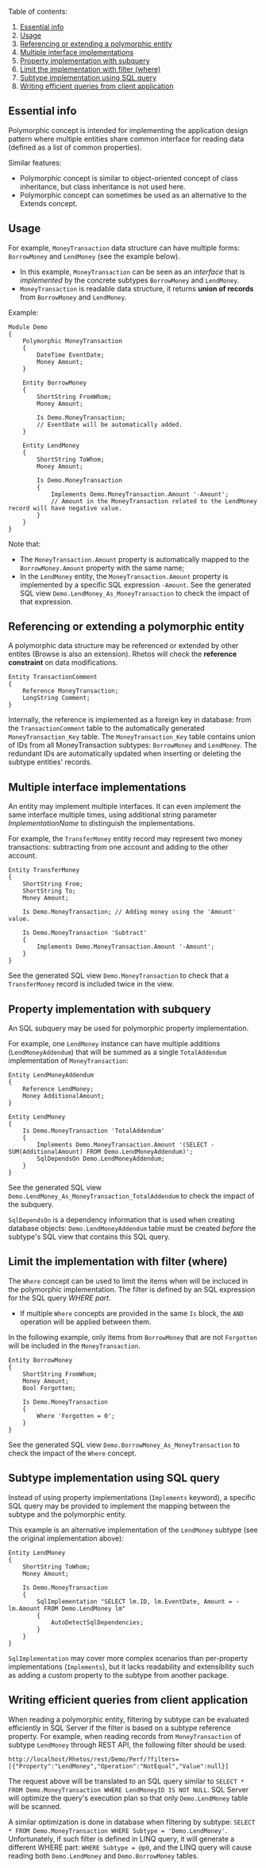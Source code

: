 Table of contents:

1. [Essential info](#essential-info)
2. [Usage](#usage)
3. [Referencing or extending a polymorphic entity](#referencing-or-extending-a-polymorphic-entity)
4. [Multiple interface implementations](#multiple-interface-implementations)
5. [Property implementation with subquery](#property-implementation-with-subquery)
6. [Limit the implementation with filter (where)](#limit-the-implementation-with-filter-where)
7. [Subtype implementation using SQL query](#subtype-implementation-using-sql-query)
8. [Writing efficient queries from client application](#writing-efficient-queries-from-client-application)

## Essential info

Polymorphic concept is intended for implementing the application design pattern where multiple entities share common interface for reading data (defined as a list of common properties).

Similar features:

* Polymorphic concept is similar to object-oriented concept of class inheritance, but class inheritance is not used here.
* Polymorphic concept can sometimes be used as an alternative to the Extends concept.

## Usage

For example, `MoneyTransaction` data structure can have multiple forms: `BorrowMoney` and `LendMoney` (see the example below).

* In this example, `MoneyTransaction` can be seen as an *interface* that is *implemented* by the concrete subtypes `BorrowMoney` and `LendMoney`.
* `MoneyTransaction` is readable data structure, it returns **union of records** from  `BorrowMoney` and `LendMoney`.

Example:

    Module Demo
    {
        Polymorphic MoneyTransaction
        {
            DateTime EventDate;
            Money Amount;
        }
        
        Entity BorrowMoney
        {
            ShortString FromWhom;
            Money Amount;
            
            Is Demo.MoneyTransaction;
            // EventDate will be automatically added.
        }
        
        Entity LendMoney
        {
            ShortString ToWhom;
            Money Amount;
            
            Is Demo.MoneyTransaction
            {
                Implements Demo.MoneyTransaction.Amount '-Amount';
                // Amount in the MoneyTransaction related to the LendMoney record will have negative value.  
            }
        }
    }

Note that:

* The `MoneyTransaction.Amount` property is automatically mapped to the `BorrowMoney.Amount` property with the same name;
* In the `LendMoney` entity, the `MoneyTransaction.Amount` property is implemented by a specific SQL expression `-Amount`. See the generated SQL view `Demo.LendMoney_As_MoneyTransaction` to check the impact of that expression.

## Referencing or extending a polymorphic entity

A polymorphic data structure may be referenced or extended by other entites (Browse is also an extension).
Rhetos will check the **reference constraint** on data modifications.

    Entity TransactionComment
    {
        Reference MoneyTransaction;
        LongString Comment;
    }

Internally, the reference is implemented as a foreign key in database: from the `TransactionComment` table to the automatically generated `MoneyTransaction_Key` table.
The `MoneyTransaction_Key` table contains union of IDs from all MoneyTransaction subtypes: `BorrowMoney` and `LendMoney`.
The redundant IDs are automatically updated when inserting or deleting the subtype entities' records.

## Multiple interface implementations

An entity may implement multiple interfaces.
It can even implement the same interface multiple times, using additional string parameter *ImplementationName* to distinguish the implementations.

For example, the `TransferMoney` entity record may represent two money transactions: subtracting from one account and adding to the other account.

    Entity TransferMoney
    {
        ShortString From;
        ShortString To;
        Money Amount;
        
        Is Demo.MoneyTransaction; // Adding money using the 'Amount' value.
        
        Is Demo.MoneyTransaction 'Subtract'
        {
            Implements Demo.MoneyTransaction.Amount '-Amount';
        }
    }

See the generated SQL view `Demo.MoneyTransaction` to check that a `TransferMoney` record is included twice in the view.

## Property implementation with subquery

An SQL subquery may be used for polymorphic property implementation.

For example, one `LendMoney` instance can have multiple additions (`LendMoneyAddendum`) that will be summed as a single `TotalAddendum` implementation of `MoneyTransaction`:

    Entity LendMoneyAddendum
    {
        Reference LendMoney;
        Money AdditionalAmount;
    }
    
    Entity LendMoney
    {
        Is Demo.MoneyTransaction 'TotalAddendum'
        {
            Implements Demo.MoneyTransaction.Amount '(SELECT -SUM(AdditionalAmount) FROM Demo.LendMoneyAddendum)';
            SqlDependsOn Demo.LendMoneyAddendum;
        }
    }

See the generated SQL view `Demo.LendMoney_As_MoneyTransaction_TotalAddendum` to check the impact of the subquery.

`SqlDependsOn` is a dependency information that is used when creating database objects: `Demo.LendMoneyAddendum` table must be created *before* the subtype's SQL view that contains this SQL query.

## Limit the implementation with filter (where)

The `Where` concept can be used to limit the items when will be incluced in the polymorphic implementation. The filter is defined by an SQL expression for the SQL query *WHERE part*.

* If multiple `Where` concepts are provided in the same `Is` block, the `AND` operation will be applied between them.

In the following example, only items from `BorrowMoney` that are not `Forgotten` will be included in the `MoneyTransaction`.

    Entity BorrowMoney
    {
        ShortString FromWhom;
        Money Amount;
        Bool Forgotten;
        
        Is Demo.MoneyTransaction
        {
            Where 'Forgotten = 0';
        }
    }

See the generated SQL view `Demo.BorrowMoney_As_MoneyTransaction` to check the impact of the `Where` concept.

## Subtype implementation using SQL query

Instead of using property implementations (`Implements` keyword), a specific SQL query may be provided to implement the mapping between the subtype and the polymorphic entity.

This example is an alternative implementation of the `LendMoney` subtype (see the original implementation above):

    Entity LendMoney
    {
        ShortString ToWhom;
        Money Amount;
        
        Is Demo.MoneyTransaction
        {
            SqlImplementation "SELECT lm.ID, lm.EventDate, Amount = -lm.Amount FROM Demo.LendMoney lm"
            {
                AutoDetectSqlDependencies;
            }
        }
    }

`SqlImplementation` may cover more complex scenarios than per-property implementations (`Implements`),
but it lacks readability and extensibility such as adding a custom property to the subtype from another package.

## Writing efficient queries from client application

When reading a polymorphic entity, filtering by subtype can be evaluated efficiently in SQL Server if the filter is based on a subtype reference property.
For example, when reading records from `MoneyTransaction` of subtype `LendMoney` through REST API, the following filter should be used:

    http://localhost/Rhetos/rest/Demo/Perf/?filters=[{"Property":"LendMoney","Operation":"NotEqual","Value":null}]

The request above will be translated to an SQL query similar to `SELECT * FROM Demo.MoneyTransaction WHERE LendMoneyID IS NOT NULL`.
SQL Server will optimize the query's execution plan so that only `Demo.LendMoney` table will be scanned.

A similar optimization is done in database when filtering by subtype: `SELECT * FROM Demo.MoneyTransaction WHERE Subtype = 'Demo.LendMoney'`.
Unfortunately, if such filter is defined in LINQ query, it will generate a different WHERE part:
`WHERE Subtype = @p0`, and the LINQ query will cause reading both `Demo.LendMoney` and `Demo.BorrowMoney` tables.
